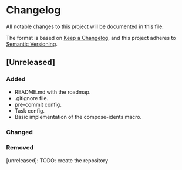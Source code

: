 # Changelog

All notable changes to this project will be documented in this file.

The format is based on [Keep a Changelog](https://keepachangelog.com/en/1.1.0/),
and this project adheres to [Semantic Versioning](https://semver.org/spec/v2.0.0.html).

## [Unreleased]

### Added

- README.md with the roadmap.
- .gitignore file.
- pre-commit config.
- Task config.
- Basic implementation of the compose-idents macro.

### Changed

### Removed

[unreleased]: TODO: create the repository
